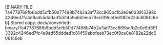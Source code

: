 [BINARY FILE: 7a4778768fb6bdd5cfb50d77498b74b2a3af73cc865bcfb2e0e6d3913392c4246ed7fc4e9ad55dddad1c81459abbfeeb73ec0f9ce0e8182e22dc6061c6eb]
Stored copy: docs/converted-binary/7a4778768fb6bdd5cfb50d77498b74b2a3af73cc865bcfb2e0e6d3913392c4246ed7fc4e9ad55dddad1c81459abbfeeb73ec0f9ce0e8182e22dc6061c6eb
